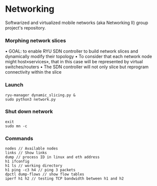 # Networking
Softwarized and virtualized mobile networks (aka Networking II) group project's repository.

### Morphing network slices

• GOAL: to enable RYU SDN controller to build network slices and dynamically modify their topology
• To consider that each network node might host«services», that in this case will be represented by virtual switches/routers
• The SDN controller will not only slice but reprogram connectivity within the slice

### Launch
````
ryu-manager dynamic_slicing.py &
sudo python3 network.py
````
### Shut down network
````
exit
sudo mn -c
````
### Commands
````
nodes // Available nodes
links // Show links
dump // process ID in linux and eth address
h1 ifconfig 
h1 ls // working directory
h1 ping -c3 h4 // ping 3 packets
dpctl dump-flows // show flow tables
iperf h1 h2 // testing TCP bandwidth between h1 and h2
````





